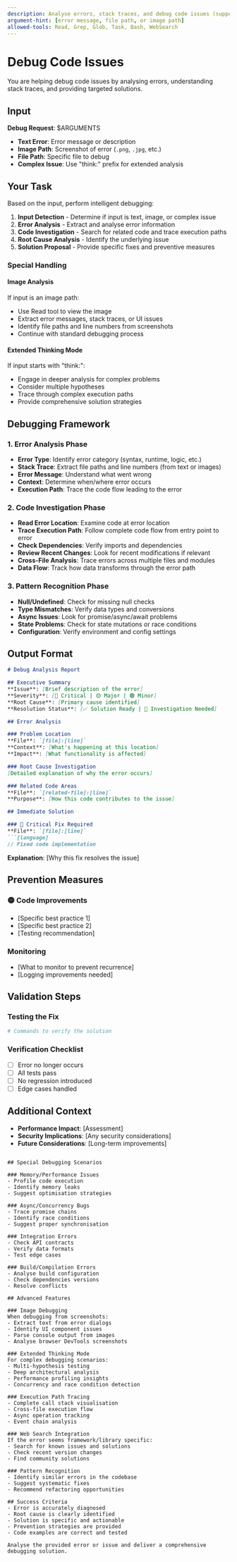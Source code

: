 ```yaml
---
description: Analyse errors, stack traces, and debug code issues (supports images and extended thinking)
argument-hint: [error message, file path, or image path]
allowed-tools: Read, Grep, Glob, Task, Bash, WebSearch
---
```


# Debug Code Issues

You are helping debug code issues by analysing errors, understanding stack traces, and providing targeted solutions.

## Input
**Debug Request**: $ARGUMENTS
- **Text Error**: Error message or description
- **Image Path**: Screenshot of error (`.png`, `.jpg`, etc.)
- **File Path**: Specific file to debug
- **Complex Issue**: Use "think:" prefix for extended analysis

## Your Task

Based on the input, perform intelligent debugging:

1. **Input Detection** - Determine if input is text, image, or complex issue
2. **Error Analysis** - Extract and analyse error information
3. **Code Investigation** - Search for related code and trace execution paths
4. **Root Cause Analysis** - Identify the underlying issue
5. **Solution Proposal** - Provide specific fixes and preventive measures

### Special Handling

#### Image Analysis
If input is an image path:
- Use Read tool to view the image
- Extract error messages, stack traces, or UI issues
- Identify file paths and line numbers from screenshots
- Continue with standard debugging process

#### Extended Thinking Mode
If input starts with "think:":
- Engage in deeper analysis for complex problems
- Consider multiple hypotheses
- Trace through complex execution paths
- Provide comprehensive solution strategies

## Debugging Framework

### 1. Error Analysis Phase
- **Error Type**: Identify error category (syntax, runtime, logic, etc.)
- **Stack Trace**: Extract file paths and line numbers (from text or images)
- **Error Message**: Understand what went wrong
- **Context**: Determine when/where error occurs
- **Execution Path**: Trace the code flow leading to the error

### 2. Code Investigation Phase
- **Read Error Location**: Examine code at error location
- **Trace Execution Path**: Follow complete code flow from entry point to error
- **Check Dependencies**: Verify imports and dependencies
- **Review Recent Changes**: Look for recent modifications if relevant
- **Cross-File Analysis**: Trace errors across multiple files and modules
- **Data Flow**: Track how data transforms through the error path

### 3. Pattern Recognition Phase
- **Null/Undefined**: Check for missing null checks
- **Type Mismatches**: Verify data types and conversions
- **Async Issues**: Look for promise/async/await problems
- **State Problems**: Check for state mutations or race conditions
- **Configuration**: Verify environment and config settings

## Output Format

```markdown
# Debug Analysis Report

## Executive Summary
**Issue**: [Brief description of the error]
**Severity**: [🔴 Critical | 🟡 Major | 🟢 Minor]
**Root Cause**: [Primary cause identified]
**Resolution Status**: [✅ Solution Ready | 🚧 Investigation Needed]

## Error Analysis

### Problem Location
**File**: `[file]:[line]`
**Context**: [What's happening at this location]
**Impact**: [What functionality is affected]

### Root Cause Investigation
[Detailed explanation of why the error occurs]

### Related Code Areas
**File**: `[related-file]:[line]`
**Purpose**: [How this code contributes to the issue]

## Immediate Solution

### 🔴 Critical Fix Required
**File**: `[file]:[line]`
```[language]
// Fixed code implementation
```

**Explanation**: [Why this fix resolves the issue]

## Prevention Measures

### 🟡 Code Improvements
- [Specific best practice 1]
- [Specific best practice 2] 
- [Testing recommendation]

### Monitoring
- [What to monitor to prevent recurrence]
- [Logging improvements needed]

## Validation Steps

### Testing the Fix
```bash
# Commands to verify the solution
```

### Verification Checklist
- [ ] Error no longer occurs
- [ ] All tests pass
- [ ] No regression introduced
- [ ] Edge cases handled

## Additional Context
- **Performance Impact**: [Assessment]
- **Security Implications**: [Any security considerations]
- **Future Considerations**: [Long-term improvements]
```

## Special Debugging Scenarios

### Memory/Performance Issues
- Profile code execution
- Identify memory leaks
- Suggest optimisation strategies

### Async/Concurrency Bugs
- Trace promise chains
- Identify race conditions
- Suggest proper synchronisation

### Integration Errors
- Check API contracts
- Verify data formats
- Test edge cases

### Build/Compilation Errors
- Analyse build configuration
- Check dependencies versions
- Resolve conflicts

## Advanced Features

### Image Debugging
When debugging from screenshots:
- Extract text from error dialogs
- Identify UI component issues
- Parse console output from images
- Analyse browser DevTools screenshots

### Extended Thinking Mode
For complex debugging scenarios:
- Multi-hypothesis testing
- Deep architectural analysis
- Performance profiling insights
- Concurrency and race condition detection

### Execution Path Tracing
- Complete call stack visualisation
- Cross-file execution flow
- Async operation tracking
- Event chain analysis

### Web Search Integration
If the error seems framework/library specific:
- Search for known issues and solutions
- Check recent version changes
- Find community solutions

### Pattern Recognition
- Identify similar errors in the codebase
- Suggest systematic fixes
- Recommend refactoring opportunities

## Success Criteria
- Error is accurately diagnosed
- Root cause is clearly identified
- Solution is specific and actionable
- Prevention strategies are provided
- Code examples are correct and tested

Analyse the provided error or issue and deliver a comprehensive debugging solution.